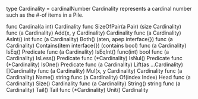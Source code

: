 type Cardinality = cardinalNumber
    Cardinality represents a cardinal number such as the #-of items in a Pile.

func Cardinal(a int) Cardinality
func SizeOfPair(a Pair) (size Cardinality)
func (a Cardinality) Add(x, y Cardinality) Cardinality
func (a Cardinality) AsInt() int
func (a Cardinality) Both() (aten, apep interface{})
func (a Cardinality) Contains(item interface{}) (contains bool)
func (a Cardinality) IsEq() Predicate
func (a Cardinality) IsEqInt() func(int) bool
func (a Cardinality) IsLess() Predicate
func (*Cardinality) IsNul() Predicate
func (*Cardinality) IsOne() Predicate
func (a Cardinality) Lift(as ...Cardinality) []Cardinality
func (a Cardinality) Mul(x, y Cardinality) Cardinality
func (a Cardinality) Name() string
func (a Cardinality) Of(index Index) Head
func (a Cardinality) Size() Cardinality
func (a Cardinality) String() string
func (a Cardinality) Tail() Tail
func (*Cardinality) Unit() Cardinality
